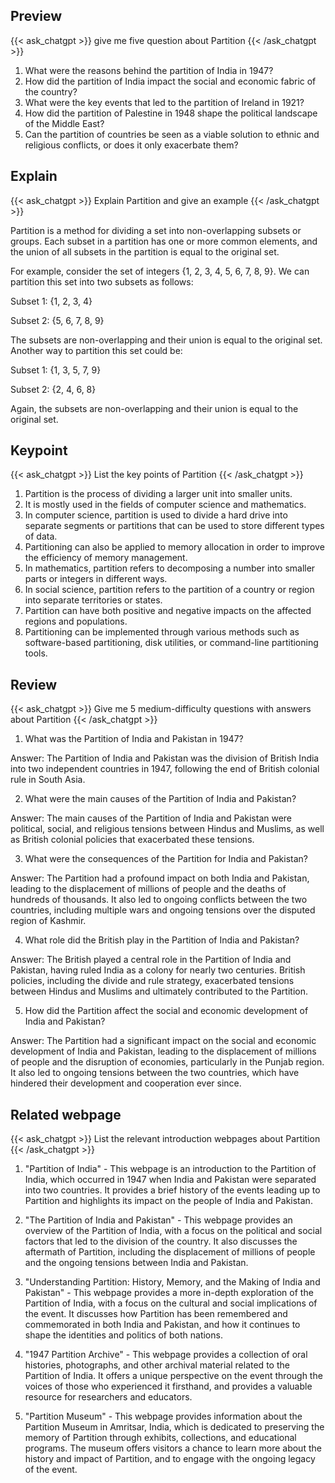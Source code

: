 ## Preview
{{< ask_chatgpt >}}
give me five question about Partition
{{< /ask_chatgpt >}}



1. What were the reasons behind the partition of India in 1947?
2. How did the partition of India impact the social and economic fabric of the country?
3. What were the key events that led to the partition of Ireland in 1921?
4. How did the partition of Palestine in 1948 shape the political landscape of the Middle East?
5. Can the partition of countries be seen as a viable solution to ethnic and religious conflicts, or does it only exacerbate them?   

## Explain
{{< ask_chatgpt >}}
Explain Partition and give an example
{{< /ask_chatgpt >}}



Partition is a method for dividing a set into non-overlapping subsets or groups. Each subset in a partition has one or more common elements, and the union of all subsets in the partition is equal to the original set.

For example, consider the set of integers {1, 2, 3, 4, 5, 6, 7, 8, 9}. We can partition this set into two subsets as follows:

Subset 1: {1, 2, 3, 4}

Subset 2: {5, 6, 7, 8, 9}

The subsets are non-overlapping and their union is equal to the original set. Another way to partition this set could be:

Subset 1: {1, 3, 5, 7, 9}

Subset 2: {2, 4, 6, 8}

Again, the subsets are non-overlapping and their union is equal to the original set.   

## Keypoint
{{< ask_chatgpt >}}
List the key points of Partition
{{< /ask_chatgpt >}}



1. Partition is the process of dividing a larger unit into smaller units.
2. It is mostly used in the fields of computer science and mathematics.
3. In computer science, partition is used to divide a hard drive into separate segments or partitions that can be used to store different types of data.
4. Partitioning can also be applied to memory allocation in order to improve the efficiency of memory management.
5. In mathematics, partition refers to decomposing a number into smaller parts or integers in different ways.
6. In social science, partition refers to the partition of a country or region into separate territories or states.
7. Partition can have both positive and negative impacts on the affected regions and populations.
8. Partitioning can be implemented through various methods such as software-based partitioning, disk utilities, or command-line partitioning tools.   

## Review
{{< ask_chatgpt >}}
Give me 5 medium-difficulty questions with answers about Partition
{{< /ask_chatgpt >}}



1. What was the Partition of India and Pakistan in 1947?

Answer: The Partition of India and Pakistan was the division of British India into two independent countries in 1947, following the end of British colonial rule in South Asia.

2. What were the main causes of the Partition of India and Pakistan?

Answer: The main causes of the Partition of India and Pakistan were political, social, and religious tensions between Hindus and Muslims, as well as British colonial policies that exacerbated these tensions.

3. What were the consequences of the Partition for India and Pakistan?

Answer: The Partition had a profound impact on both India and Pakistan, leading to the displacement of millions of people and the deaths of hundreds of thousands. It also led to ongoing conflicts between the two countries, including multiple wars and ongoing tensions over the disputed region of Kashmir.

4. What role did the British play in the Partition of India and Pakistan?

Answer: The British played a central role in the Partition of India and Pakistan, having ruled India as a colony for nearly two centuries. British policies, including the divide and rule strategy, exacerbated tensions between Hindus and Muslims and ultimately contributed to the Partition.

5. How did the Partition affect the social and economic development of India and Pakistan?

Answer: The Partition had a significant impact on the social and economic development of India and Pakistan, leading to the displacement of millions of people and the disruption of economies, particularly in the Punjab region. It also led to ongoing tensions between the two countries, which have hindered their development and cooperation ever since.   

## Related webpage
{{< ask_chatgpt >}}
List the relevant introduction webpages about Partition
{{< /ask_chatgpt >}}



1. "Partition of India" - This webpage is an introduction to the Partition of India, which occurred in 1947 when India and Pakistan were separated into two countries. It provides a brief history of the events leading up to Partition and highlights its impact on the people of India and Pakistan.

2. "The Partition of India and Pakistan" - This webpage provides an overview of the Partition of India, with a focus on the political and social factors that led to the division of the country. It also discusses the aftermath of Partition, including the displacement of millions of people and the ongoing tensions between India and Pakistan.

3. "Understanding Partition: History, Memory, and the Making of India and Pakistan" - This webpage provides a more in-depth exploration of the Partition of India, with a focus on the cultural and social implications of the event. It discusses how Partition has been remembered and commemorated in both India and Pakistan, and how it continues to shape the identities and politics of both nations.

4. "1947 Partition Archive" - This webpage provides a collection of oral histories, photographs, and other archival material related to the Partition of India. It offers a unique perspective on the event through the voices of those who experienced it firsthand, and provides a valuable resource for researchers and educators.

5. "Partition Museum" - This webpage provides information about the Partition Museum in Amritsar, India, which is dedicated to preserving the memory of Partition through exhibits, collections, and educational programs. The museum offers visitors a chance to learn more about the history and impact of Partition, and to engage with the ongoing legacy of the event.   


